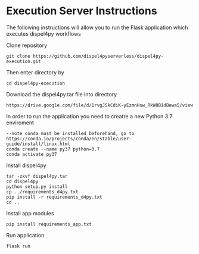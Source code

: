 # Execution Server Instructions

The following instructions will allow you to run the Flask application which executes dispel4py workflows 


Clone repository 
```
git clone https://github.com/dispel4pyserverless/dispel4py-execution.git
```
Then enter directory by 
```
cd dispel4py-execution 
```
Download the dispel4py.tar file into directory
```
https://drive.google.com/file/d/1rvgJSkCdiK-yEzmnHsw_RkW8B1dBewa5/view
```
In order to run the application you need to creatre a new Python 3.7 enviroment 
```
--note conda must be installed beforehand, go to https://conda.io/projects/conda/en/stable/user-guide/install/linux.html
conda create --name py37 python=3.7
conda activate py37
```
Install dispel4py 
```
tar -zxvf dispel4py.tar
cd dispel4py
python setup.py install
cp ../requirements_d4py.txt
pip install -r requirements_d4py.txt
cd ..
```
Install app modules 
```
pip install requirements_app.txt
```
Run application 
```
flask run 
```

